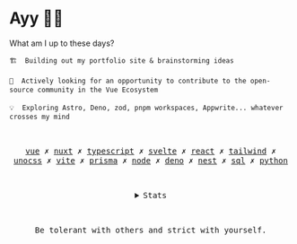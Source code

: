 # Ayy 👋🏻

What am I up to these days?

```
🏗️  Building out my portfolio site & brainstorming ideas

🔭  Actively looking for an opportunity to contribute to the open-source community in the Vue Ecosystem

💡  Exploring Astro, Deno, zod, pnpm workspaces, Appwrite... whatever crosses my mind
```

&nbsp;

<p align="center">
  <samp>
    <a href="https://vuejs.org">vue</a> ✗ 
    <a href="https://nuxt.com">nuxt</a> ✗ 
    <a href="https://www.typescriptlang.org/">typescript</a> ✗ 
    <a href="https://svelte.dev/">svelte</a> ✗ 
    <a href="https://beta.reactjs.org/">react</a> ✗ 
    <a href="https://tailwindcss.com/">tailwind</a> ✗ 
    <a href="https://github.com/unocss/unocss">unocss</a> ✗ 
    <a href="https://vitejs.dev/">vite</a> ✗ 
    <a href="https://www.prisma.io/">prisma</a> ✗ 
    <a href="https://nodejs.dev/en/">node</a> ✗ 
    <a href="https://deno.land/">deno</a> ✗ 
    <a href="https://nestjs.com/">nest</a> ✗ 
    <a href="https://www.postgresql.org/">sql</a> ✗ 
    <a href="https://www.python.org/">python</a>
  </samp>
</p>

&nbsp;


<details>
  <br />
  <summary align="center">
    <samp>Stats</samp>
  </summary>
  <div align="left">

<!--### 📊 Weekly development breakdown-->
<!--START_SECTION:waka-->

```text
From: 27 December 2022 - To: 26 January 2023
Total Time: 153 hrs 12 mins
TypeScript   53 hrs 7 mins   ████████▓░░░░░░░░░░░░░░░░   34.67 %
Vue.js       38 hrs 24 mins  ██████▒░░░░░░░░░░░░░░░░░░   25.07 %
Other        13 hrs 19 mins  ██▒░░░░░░░░░░░░░░░░░░░░░░   08.70 %
```

<!--END_SECTION:waka-->
      
 <div align="center">     
   <a href="https://github.com/mat2ja/github-stats#gh-dark-mode-only">
    <img src="https://github.com/mat2ja/github-stats/blob/master/generated/overview.svg#gh-dark-mode-only" />
    <img src="https://github.com/mat2ja/github-stats/blob/master/generated/languages.svg#gh-dark-mode-only" />
   </a>
   <a href="https://github.com/mat2ja/github-stats#gh-light-mode-only">
    <img src="https://github.com/mat2ja/github-stats/blob/master/generated/overview.svg#gh-dark-mode-only#gh-light-mode-only" />
    <img src="https://github.com/mat2ja/github-stats/blob/master/generated/languages.svg#gh-dark-mode-only#gh-light-mode-only" />
   </a>
  </div>

</details>


<!--
<div align="left">
<a href="https://github.com/mat2ja/github-stats#gh-dark-mode-only">
<img src="https://github.com/mat2ja/github-stats/blob/master/generated/overview.svg#gh-dark-mode-only" />
</a>
<a href="https://github.com/mat2ja/github-stats#gh-light-mode-only">
<img src="https://github.com/mat2ja/github-stats/blob/master/generated/overview.svg#gh-dark-mode-only#gh-light-mode-only" />
</a>
</div>
-->

&nbsp;

<p align="center">
  <samp>
    Be tolerant with others and strict with yourself.
  </samp>
</p>
     
&nbsp;
